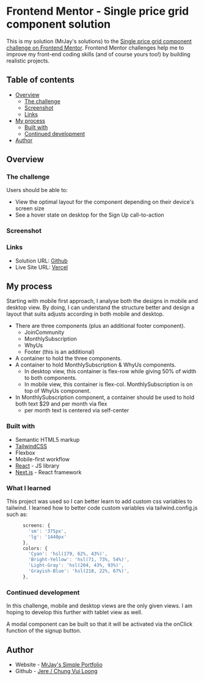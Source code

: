 # Frontend Mentor - Single price grid component solution

This is my solution (MrJay's solutions) to the [Single price grid component challenge on Frontend Mentor](https://www.frontendmentor.io/challenges/single-price-grid-component-5ce41129d0ff452fec5abbbc). Frontend Mentor challenges help me to improve my front-end coding skills (and of course yours too!) by building realistic projects. 

## Table of contents

- [Overview](#overview)
  - [The challenge](#the-challenge)
  - [Screenshot](#screenshot)
  - [Links](#links)
- [My process](#my-process)
  - [Built with](#built-with)
  - [Continued development](#continued-development)
- [Author](#author)

## Overview

### The challenge

Users should be able to:

- View the optimal layout for the component depending on their device's screen size
- See a hover state on desktop for the Sign Up call-to-action

### Screenshot

### Links

- Solution URL: [Github](https://github.com/chungvuiloong/single-price-grid-component)
- Live Site URL: [Vercel](https://mrjays-single-price-grid-component.vercel.app/)

## My process
Starting with mobile first approach, I analyse both the designs in mobile and desktop view. By doing, I can understand the structure better and design a layout that suits adjusts according in both mobile and desktop.

- There are three components (plus an additional footer component).
    - JoinCommunity
    - MonthlySubscription
    - WhyUs
    - Footer (this is an additional)
- A container to hold the three components.
- A container to hold MonthlySubscription & WhyUs components.
    - In desktop view, this container is flex-row while giving 50% of width to both components.
    - In mobile view, this container is flex-col. MonthlySubscription is on top of WhyUs component.
- In MonthlySubscription component, a container should be used to hold both text $29 and per month via flex
    - per month text is centered via self-center

### Built with

- Semantic HTML5 markup
- [TailwindCSS](https://tailwindcss.com/)
- Flexbox
- Mobile-first workflow
- [React](https://reactjs.org/) - JS library
- [Next.js](https://nextjs.org/) - React framework

### What I learned

This project was used so I can better learn to add custom css variables to tailwind. I learned how to better code custom variables via tailwind.config.js such as:

```tailwind.config.js
      screens: {
        'sm': '375px',
        'lg': '1440px'
      },
      colors: {
        'Cyan': 'hsl(179, 62%, 43%)',
        'Bright-Yellow': 'hsl(71, 73%, 54%)',
        'Light-Gray': 'hsl(204, 43%, 93%)',
        'Grayish-Blue': 'hsl(218, 22%, 67%)',
      },
```

### Continued development

In this challenge, mobile and desktop views are the only given views. I am hoping to develop this further with tablet view as well. 

A modal component can be built so that it will be activated via the onClick function of the signup button.

## Author

- Website - [MrJay's Simple Portfolio](https://mrjays-simple-portfolio.vercel.app/)
- Github - [Jere / Chung Vui Loong](https://github.com/chungvuiloong)
